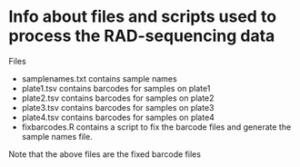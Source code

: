 # Info about files and scripts used to process the RAD-sequencing data

Files
- samplenames.txt contains sample names
- plate1.tsv contains barcodes for samples on plate1
- plate2.tsv contains barcodes for samples on plate2
- plate3.tsv contains barcodes for samples on plate3
- plate4.tsv contains barcodes for samples on plate4
- fixbarcodes.R contains a script to fix the barcode files and generate the sample names file.
 
Note that the above files are the fixed barcode files
